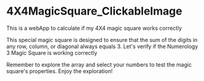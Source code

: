 # 4X4MagicSquare_ClickableImage
This is a webApp to calculate if my 4X4 magic square works correctly

This special magic square is designed to ensure that the sum of the digits in any row, column, or diagonal always equals 3.
Let's verify if the Numerology 3 Magic Square is working correctly


Remember to explore the array and select your numbers to test the magic square's properties.
Enjoy the exploration!
